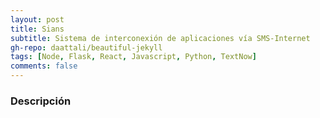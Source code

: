 ```yaml
---
layout: post
title: Sians
subtitle: Sistema de interconexión de aplicaciones vía SMS-Internet
gh-repo: daattali/beautiful-jekyll
tags: [Node, Flask, React, Javascript, Python, TextNow]
comments: false
---
```


### Descripción


